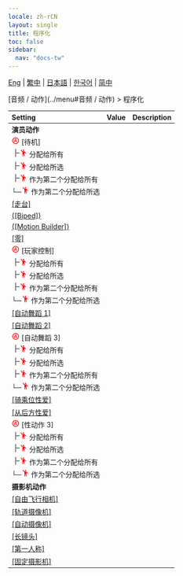 ```yaml
---
locale: zh-rCN
layout: single
title: 程序化
toc: false
sidebar:
  nav: "docs-tw"
---
```

[Eng](/dancexr/menu/2025.4/motion/procedural) | [繁中](/tw/dancexr/menu/2025.4/motion/procedural) | [日本語](/jp/dancexr/menu/2025.4/motion/procedural) | [한국어](/kr/dancexr/menu/2025.4/motion/procedural) | [简中](/zh/dancexr/menu/2025.4/motion/procedural)

[音频 / 动作](../menu#音频 / 动作) > 程序化



| Setting | Value | Description |
| :--- | --- | :--- |
|<nobr> **演员动作**</nobr>|| 
|<nobr><img src="/images/icon/ic_auto_round.png" alt="auto round icon"/> [待机]</nobr>|| 
|<nobr><img src="/images/icon/ic_line_t.png"/><img src="/images/icon/ic_motion.png" alt="motion icon"/> 分配给所有</nobr>|| 
|<nobr><img src="/images/icon/ic_line_t.png"/><img src="/images/icon/ic_motion.png" alt="motion icon"/> 分配给所选</nobr>|| 
|<nobr><img src="/images/icon/ic_line_t.png"/><img src="/images/icon/ic_motion.png" alt="motion icon"/> 作为第二个分配给所有</nobr>|| 
|<nobr>└─<img src="/images/icon/ic_motion.png" alt="motion icon"/> 作为第二个分配给所选</nobr>|| 
| [[走台]](catwalk) |
| [([Biped])](biped) |
| [([Motion Builder])](motion_builder) |
| [[零]](zero) |
|<nobr><img src="/images/icon/ic_auto_round.png" alt="auto round icon"/> [玩家控制]</nobr>|| 
|<nobr><img src="/images/icon/ic_line_t.png"/><img src="/images/icon/ic_motion.png" alt="motion icon"/> 分配给所有</nobr>|| 
|<nobr><img src="/images/icon/ic_line_t.png"/><img src="/images/icon/ic_motion.png" alt="motion icon"/> 分配给所选</nobr>|| 
|<nobr><img src="/images/icon/ic_line_t.png"/><img src="/images/icon/ic_motion.png" alt="motion icon"/> 作为第二个分配给所有</nobr>|| 
|<nobr>└─<img src="/images/icon/ic_motion.png" alt="motion icon"/> 作为第二个分配给所选</nobr>|| 
| [[自动舞蹈 1]](auto_dance_1) |
| [[自动舞蹈 2]](auto_dance_2) |
|<nobr><img src="/images/icon/ic_auto_round.png" alt="auto round icon"/> [自动舞蹈 3]</nobr>|| 
|<nobr><img src="/images/icon/ic_line_t.png"/><img src="/images/icon/ic_motion.png" alt="motion icon"/> 分配给所有</nobr>|| 
|<nobr><img src="/images/icon/ic_line_t.png"/><img src="/images/icon/ic_motion.png" alt="motion icon"/> 分配给所选</nobr>|| 
|<nobr><img src="/images/icon/ic_line_t.png"/><img src="/images/icon/ic_motion.png" alt="motion icon"/> 作为第二个分配给所有</nobr>|| 
|<nobr>└─<img src="/images/icon/ic_motion.png" alt="motion icon"/> 作为第二个分配给所选</nobr>|| 
| [[骑乘位性爱]](cowgirl_sex) |
| [[从后方性爱]](sex_from_behind) |
|<nobr><img src="/images/icon/ic_auto_round.png" alt="auto round icon"/> [性动作 3]</nobr>|| 
|<nobr><img src="/images/icon/ic_line_t.png"/><img src="/images/icon/ic_motion.png" alt="motion icon"/> 分配给所有</nobr>|| 
|<nobr><img src="/images/icon/ic_line_t.png"/><img src="/images/icon/ic_motion.png" alt="motion icon"/> 分配给所选</nobr>|| 
|<nobr><img src="/images/icon/ic_line_t.png"/><img src="/images/icon/ic_motion.png" alt="motion icon"/> 作为第二个分配给所有</nobr>|| 
|<nobr>└─<img src="/images/icon/ic_motion.png" alt="motion icon"/> 作为第二个分配给所选</nobr>|| 
|<nobr> **摄影机动作**</nobr>|| 
| [[自由飞行相机]](freefly_cam) |
| [[轨道摄像机]](orbit_cam) |
| [[自动摄像机]](auto_cam) |
| [[长镜头]](long_take) |
| [[第一人称]](first_person) |
| [[固定摄影机]](fixed_camera) |

